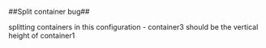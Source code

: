 ##Split container bug##

splitting containers in this configuration - container3 should be the vertical height of container1
